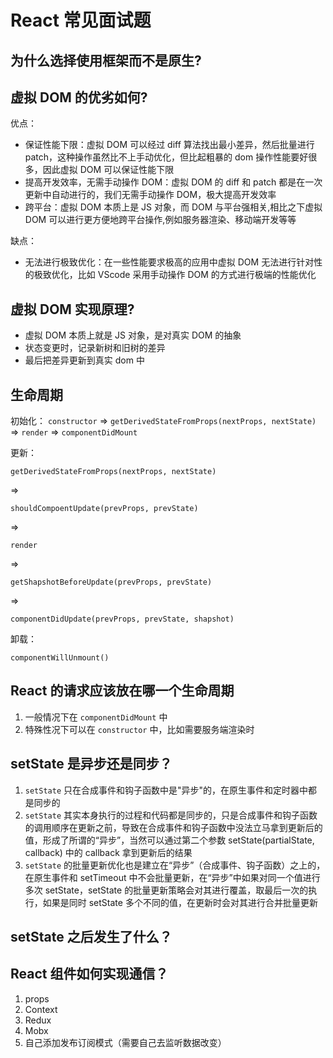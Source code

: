 # React 常见面试题

## 为什么选择使用框架而不是原生?

## 虚拟 DOM 的优劣如何?

优点：

- 保证性能下限：虚拟 DOM 可以经过 diff 算法找出最小差异，然后批量进行 patch，这种操作虽然比不上手动优化，但比起粗暴的 dom 操作性能要好很多，因此虚拟 DOM 可以保证性能下限
- 提高开发效率，无需手动操作 DOM：虚拟 DOM 的 diff 和 patch 都是在一次更新中自动进行的，我们无需手动操作 DOM，极大提高开发效率
- 跨平台：虚拟 DOM 本质上是 JS 对象，而 DOM 与平台强相关,相比之下虚拟 DOM 可以进行更方便地跨平台操作,例如服务器渲染、移动端开发等等

缺点：

- 无法进行极致优化：在一些性能要求极高的应用中虚拟 DOM 无法进行针对性的极致优化，比如 VScode 采用手动操作 DOM 的方式进行极端的性能优化

## 虚拟 DOM 实现原理?

- 虚拟 DOM 本质上就是 JS 对象，是对真实 DOM 的抽象
- 状态变更时，记录新树和旧树的差异
- 最后把差异更新到真实 dom 中

## 生命周期

初始化：
`constructor`
=>
`getDerivedStateFromProps(nextProps, nextState)`
=>
`render`
=>
`componentDidMount`

更新：

`getDerivedStateFromProps(nextProps, nextState)`

=>

`shouldCompoentUpdate(prevProps, prevState)`

=>

`render`

=>

`getShapshotBeforeUpdate(prevProps, prevState)`

=>

`componentDidUpdate(prevProps, prevState, shapshot)`

卸载：

`componentWillUnmount()`

## React 的请求应该放在哪一个生命周期

1. 一般情况下在 `componentDidMount` 中
2. 特殊性况下可以在 `constructor` 中，比如需要服务端渲染时

## setState 是异步还是同步？

1. `setState` 只在合成事件和钩子函数中是"异步"的，在原生事件和定时器中都是同步的
2. `setState` 其实本身执行的过程和代码都是同步的，只是合成事件和钩子函数的调用顺序在更新之前，导致在合成事件和钩子函数中没法立马拿到更新后的值，形成了所谓的“异步”，当然可以通过第二个参数 setState(partialState, callback) 中的 callback 拿到更新后的结果
3. `setState` 的批量更新优化也是建立在“异步”（合成事件、钩子函数）之上的，在原生事件和 setTimeout 中不会批量更新，在“异步”中如果对同一个值进行多次 setState，setState 的批量更新策略会对其进行覆盖，取最后一次的执行，如果是同时 setState 多个不同的值，在更新时会对其进行合并批量更新

## setState 之后发生了什么？

## React 组件如何实现通信？

1. props
2. Context
3. Redux
4. Mobx
5. 自己添加发布订阅模式（需要自己去监听数据改变）
